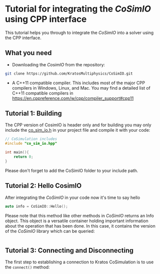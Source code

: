 # Tutorial for integrating the _CoSimIO_ using CPP interface

This tutorial helps you through to integrate the _CoSimIO_ into a solver using the CPP interface. 

## What you need
- Downloading the _CosimIO_ from the repository:

```bash
git clone https://github.com/KratosMultiphysics/CoSimIO.git
```

- A C++11 compatible compiler. This includes most of the major CPP compilers in Windows, Linux, and Mac. You may find a detailed list of C++11 compatible compilers in https://en.cppreference.com/w/cpp/compiler_support#cpp11


## Tutorial 1: Building
The CPP version of CosimIO is header only and for building you may only include the  [co_sim_io.h](https://github.com/KratosMultiphysics/CoSimIO/blob/master/co_sim_io/co_sim_io.hpp) in your project file and compile it with your code:

```C++
// CoSimulation includes
#include "co_sim_io.hpp"

int main(){
    return 0;
}
```

Please don't forget to add the CoSimIO folder to your include path.


## Tutorial 2: Hello CosimIO
After integrating the _CoSimIO_ in your code now it's time to say hello

```c++
auto info = CoSimIO::Hello();
```

Please note that this method like other methods in _CoSimIO_ returns an Info object. This object is a versatile container holding important information about the operation that has been done. In this case, it contains the version of the _CoSimIO_ library which can be queried:

```c++

```
## Tutorial 3: Connecting and Disconnecting
The first step to establishing a connection to Kratos CoSimulation is to use the `connect()` method:

```c++

```